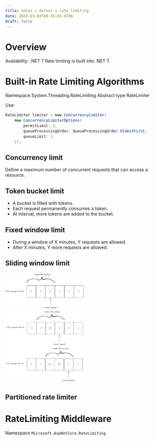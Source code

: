 ```yaml
---
title: notes > dotnet > rate limiting
date: 2023-03-03T09:35:03-0700
draft: false
---
```

# Overview
<o>Availability: .NET 7</o>
Rate limiting is built into .NET 7.

# Built-in Rate Limiting Algorithms
Namespace System.Threading.RateLimiting
Abstract type RateLimiter

Use:
```cs
RateLimiter limiter = new ConcurrencyLimiter(
    new ConcurrencyLimiterOptions(
        permitLimit: 2,
        queueProcessingOrder: QueueProcessingOrder.OldestFirst,
        queueLimit: 2
    ));
```
## Concurrency limit
Define a maximum number of concurrent requests that can access a resource.

## Token bucket limit
- A bucket is filled with tokens.
- Each request permanently consumes a token.
- At interval, more tokens are added to the bucket.

## Fixed window limit
- During a window of X minutes, Y requests are allowed.
- After X minutes, Y more requests are allowed.

## Sliding window limit

<img src="sliding-window-1.png" width="50%" height="50%">  
<img src="sliding-window-2.png" width="50%" height="50%">  
<img src="sliding-window-3.png" width="50%" height="50%">

## Partitioned rate limiter

# RateLimiting Middleware
Namespace `Microsoft.AspNetCore.RateLimiting`
